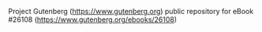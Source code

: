 Project Gutenberg (https://www.gutenberg.org) public repository for eBook #26108 (https://www.gutenberg.org/ebooks/26108)
